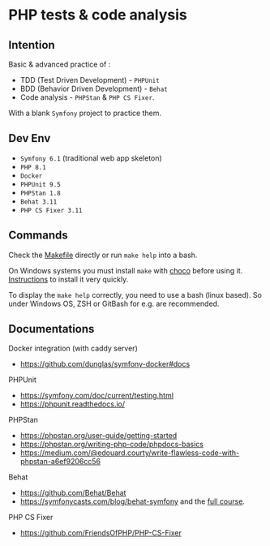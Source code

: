 PHP tests & code analysis
=========================

Intention
----------
Basic & advanced practice of :
- TDD (Test Driven Development) - `PHPUnit`
- BDD (Behavior Driven Development) - `Behat`
- Code analysis - `PHPStan` & `PHP CS Fixer`.
  
With a blank `Symfony` project to practice them.

Dev Env
--------
- `Symfony 6.1` (traditional web app skeleton)
- `PHP 8.1`
- `Docker` 
- `PHPUnit 9.5`
- `PHPStan 1.8`
- `Behat 3.11`
- `PHP CS Fixer 3.11`

Commands
--------
Check the [Makefile](Makefile) directly or run `make help` into a bash.

On Windows systems you must install `make` with [choco](https://community.chocolatey.org/packages/make#install) before using it. [Instructions](https://chocolatey.org/install) to install it very quickly.

To display the `make help` correctly, you need to use a bash (linux based). So under Windows OS, ZSH or GitBash for e.g. are recommended. 

Documentations
--------------
Docker integration (with caddy server)
- https://github.com/dunglas/symfony-docker#docs 

PHPUnit
- https://symfony.com/doc/current/testing.html
- https://phpunit.readthedocs.io/

PHPStan
- https://phpstan.org/user-guide/getting-started
- https://phpstan.org/writing-php-code/phpdocs-basics
- https://medium.com/@edouard.courty/write-flawless-code-with-phpstan-a6ef9206cc56 

Behat
- https://github.com/Behat/Behat 
- https://symfonycasts.com/blog/behat-symfony and the [full course](https://symfonycasts.com/screencast/behat).

PHP CS Fixer
- https://github.com/FriendsOfPHP/PHP-CS-Fixer